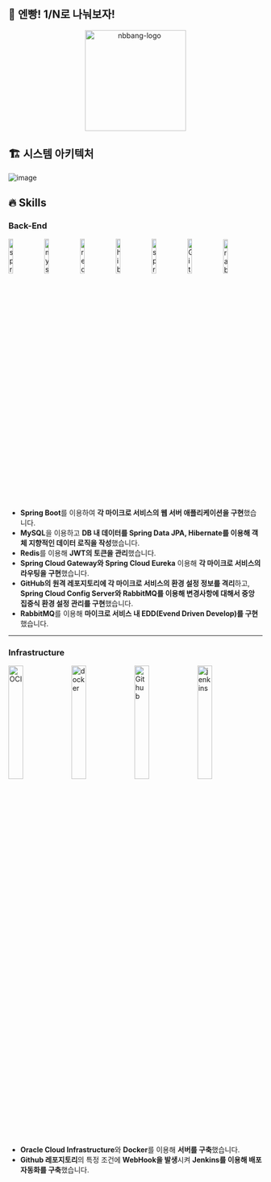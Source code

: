 ## 🚀 엔빵! 1/N로 나눠보자!
<p align="center">
  <img width="200" alt="nbbang-logo" src="https://user-images.githubusercontent.com/52314663/181794851-8ce364da-07eb-4ba2-bdc5-4d450d24642b.png">
</p>

## 🏗 시스템 아키텍처
![image](https://user-images.githubusercontent.com/52314663/181794798-d9279c66-9211-4128-aee3-431428d58017.png)

## 🔥 Skills
### Back-End
<p>
  <img src="https://user-images.githubusercontent.com/52314663/181797789-400fe7fa-ab82-4049-949d-275c32b64588.png" alt="spring_boot" width=13.3%>
  <img src="https://user-images.githubusercontent.com/52314663/181797125-18396b1f-bcdf-4b8d-9a74-b2f56407eeb3.png" alt="mysql" width=13.3%>
  <img src="https://user-images.githubusercontent.com/52314663/181797147-b857bf1a-2d3f-4a3e-9760-204d80fe81fb.png" alt="redis" width=13.3%>
  <img src="https://user-images.githubusercontent.com/52314663/181797166-94a02034-913a-48d5-88fa-84b3c942fdce.png" alt="hibernate" width=13.3%>
  <img src="https://user-images.githubusercontent.com/52314663/181797807-21928a4d-a83e-429c-8730-19891128cdde.png" alt="spring_cloud" width=13.3%>
  <img src="https://user-images.githubusercontent.com/52314663/181797216-cd90d9f0-5154-41a7-bcad-e80881a869de.png" alt="Github" width=13.3%>
  <img src="https://user-images.githubusercontent.com/52314663/181797242-1e299f4f-3254-43fb-ab96-c6aac4888ce6.png" alt="rabbitMQ" width=13.2%>
</p>

- **Spring Boot**를 이용하여 **각 마이크로 서비스의 웹 서버 애플리케이션을 구현**했습니다.
- **MySQL**을 이용하고 **DB 내 데이터를 Spring Data JPA, Hibernate를 이용해 객체 지향적인 데이터 로직을 작성**했습니다.
- **Redis**를 이용해 **JWT의 토큰을 관리**했습니다.
- **Spring Cloud Gateway와 Spring Cloud Eureka** 이용해 **각 마이크로 서비스의 라우팅을 구현**했습니다.
- **GitHub의 원격 레포지토리에 각 마이크로 서비스의 환경 설정 정보를 격리**하고, **Spring Cloud Config Server와 RabbitMQ를 이용해 변경사항에 대해서 중앙 집중식 환경 설정 관리를 구현**했습니다.
- **RabbitMQ**를 이용해 **마이크로 서비스 내 EDD(Evend Driven Develop)를 구현**했습니다.

---

### Infrastructure
<p>
  <img src="https://user-images.githubusercontent.com/52314663/181800139-ba8ef08a-9ac6-4d26-93de-bf057d1b48fb.png" alt="OCI" width=24%>
  <img src="https://user-images.githubusercontent.com/52314663/181800102-5e84d48b-ec9f-42e1-9a3d-eb5475ae729c.png" alt="docker" width=24%>
  <img src="https://user-images.githubusercontent.com/52314663/181797216-cd90d9f0-5154-41a7-bcad-e80881a869de.png" alt="Github" width=24%>
  <img src="https://user-images.githubusercontent.com/52314663/181800167-72a02cf4-8f54-4a5d-9fcd-fdeaac4aeb82.png" alt="jenkins" width=24%>
</p>

- **Oracle Cloud Infrastructure**와 **Docker**를 이용해 **서버를 구축**했습니다.
- **Github 레포지토리**의 특정 조건에 **WebHook을 발생**시켜 **Jenkins를 이용해 배포 자동화를 구축**했습니다.
